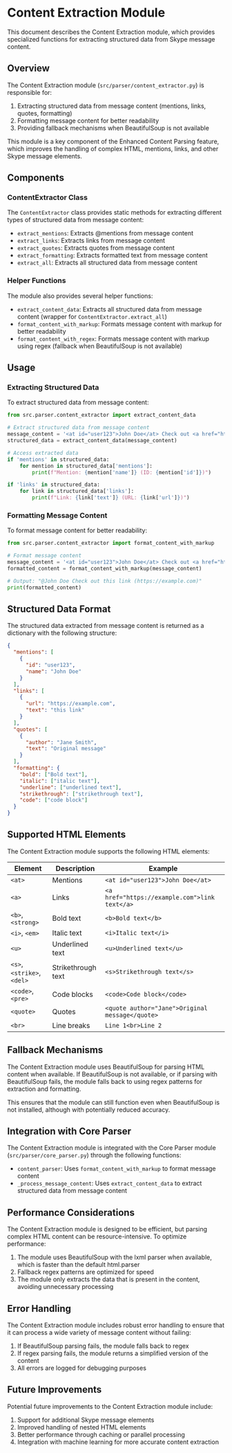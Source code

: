 # Content Extraction Module

This document describes the Content Extraction module, which provides specialized functions for extracting structured data from Skype message content.

## Overview

The Content Extraction module (`src/parser/content_extractor.py`) is responsible for:

1. Extracting structured data from message content (mentions, links, quotes, formatting)
2. Formatting message content for better readability
3. Providing fallback mechanisms when BeautifulSoup is not available

This module is a key component of the Enhanced Content Parsing feature, which improves the handling of complex HTML, mentions, links, and other Skype message elements.

## Components

### ContentExtractor Class

The `ContentExtractor` class provides static methods for extracting different types of structured data from message content:

- `extract_mentions`: Extracts @mentions from message content
- `extract_links`: Extracts links from message content
- `extract_quotes`: Extracts quotes from message content
- `extract_formatting`: Extracts formatted text from message content
- `extract_all`: Extracts all structured data from message content

### Helper Functions

The module also provides several helper functions:

- `extract_content_data`: Extracts all structured data from message content (wrapper for `ContentExtractor.extract_all`)
- `format_content_with_markup`: Formats message content with markup for better readability
- `format_content_with_regex`: Formats message content with markup using regex (fallback when BeautifulSoup is not available)

## Usage

### Extracting Structured Data

To extract structured data from message content:

```python
from src.parser.content_extractor import extract_content_data

# Extract structured data from message content
message_content = '<at id="user123">John Doe</at> Check out <a href="https://example.com">this link</a>'
structured_data = extract_content_data(message_content)

# Access extracted data
if 'mentions' in structured_data:
    for mention in structured_data['mentions']:
        print(f"Mention: {mention['name']} (ID: {mention['id']})")

if 'links' in structured_data:
    for link in structured_data['links']:
        print(f"Link: {link['text']} (URL: {link['url']})")
```

### Formatting Message Content

To format message content for better readability:

```python
from src.parser.content_extractor import format_content_with_markup

# Format message content
message_content = '<at id="user123">John Doe</at> Check out <a href="https://example.com">this link</a>'
formatted_content = format_content_with_markup(message_content)

# Output: "@John Doe Check out this link (https://example.com)"
print(formatted_content)
```

## Structured Data Format

The structured data extracted from message content is returned as a dictionary with the following structure:

```json
{
  "mentions": [
    {
      "id": "user123",
      "name": "John Doe"
    }
  ],
  "links": [
    {
      "url": "https://example.com",
      "text": "this link"
    }
  ],
  "quotes": [
    {
      "author": "Jane Smith",
      "text": "Original message"
    }
  ],
  "formatting": {
    "bold": ["Bold text"],
    "italic": ["italic text"],
    "underline": ["underlined text"],
    "strikethrough": ["strikethrough text"],
    "code": ["code block"]
  }
}
```

## Supported HTML Elements

The Content Extraction module supports the following HTML elements:

| Element | Description | Example |
|---------|-------------|---------|
| `<at>` | Mentions | `<at id="user123">John Doe</at>` |
| `<a>` | Links | `<a href="https://example.com">link text</a>` |
| `<b>`, `<strong>` | Bold text | `<b>Bold text</b>` |
| `<i>`, `<em>` | Italic text | `<i>Italic text</i>` |
| `<u>` | Underlined text | `<u>Underlined text</u>` |
| `<s>`, `<strike>`, `<del>` | Strikethrough text | `<s>Strikethrough text</s>` |
| `<code>`, `<pre>` | Code blocks | `<code>Code block</code>` |
| `<quote>` | Quotes | `<quote author="Jane">Original message</quote>` |
| `<br>` | Line breaks | `Line 1<br>Line 2` |

## Fallback Mechanisms

The Content Extraction module uses BeautifulSoup for parsing HTML content when available. If BeautifulSoup is not available, or if parsing with BeautifulSoup fails, the module falls back to using regex patterns for extraction and formatting.

This ensures that the module can still function even when BeautifulSoup is not installed, although with potentially reduced accuracy.

## Integration with Core Parser

The Content Extraction module is integrated with the Core Parser module (`src/parser/core_parser.py`) through the following functions:

- `content_parser`: Uses `format_content_with_markup` to format message content
- `_process_message_content`: Uses `extract_content_data` to extract structured data from message content

## Performance Considerations

The Content Extraction module is designed to be efficient, but parsing complex HTML content can be resource-intensive. To optimize performance:

1. The module uses BeautifulSoup with the lxml parser when available, which is faster than the default html.parser
2. Fallback regex patterns are optimized for speed
3. The module only extracts the data that is present in the content, avoiding unnecessary processing

## Error Handling

The Content Extraction module includes robust error handling to ensure that it can process a wide variety of message content without failing:

1. If BeautifulSoup parsing fails, the module falls back to regex
2. If regex parsing fails, the module returns a simplified version of the content
3. All errors are logged for debugging purposes

## Future Improvements

Potential future improvements to the Content Extraction module include:

1. Support for additional Skype message elements
2. Improved handling of nested HTML elements
3. Better performance through caching or parallel processing
4. Integration with machine learning for more accurate content extraction